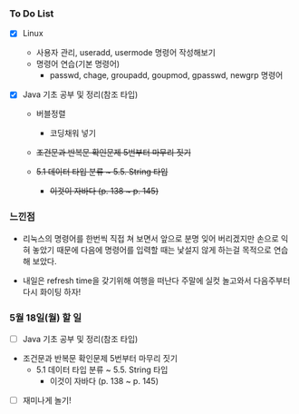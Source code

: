 ### To Do List

- [x] Linux

  - 사용자 관리, useradd, usermode 명령어 작성해보기
  - 명령어 연습(기본 명령어)
    - passwd, chage, groupadd, goupmod, gpasswd, newgrp 명령어
- [x] Java 기초 공부 및 정리(참조 타입)

  - 버블정렬
    - 코딩채워 넣기

  - ~~조건문과 반복문 확인문제 5번부터 마무리 짓기~~
  - ~~5.1 데이터 타입 분류 ~ 5.5. String 타입~~
    - ~~이것이 자바다 (p. 138 ~ p. 145)~~



### 느낀점

- 리눅스의 명령어를 한번씩 직접 쳐 보면서 앞으로 분명 잊어 버리겠지만 손으로 익혀 놓았기 때문에 다음에 명령어를 입력할 때는 낯설지 않게 하는걸 목적으로 연습 해 보았다.

- 내일은 refresh time을 갖기위해 여행을 떠난다 주말에 실컷 놀고와서 다음주부터 다시 화이팅 하자!

  

### 5월 18일(월) 할 일

- [ ] Java 기초 공부 및 정리(참조 타입)
- 조건문과 반복문 확인문제 5번부터 마무리 짓기
  - 5.1 데이터 타입 분류 ~ 5.5. String 타입
    - 이것이 자바다 (p. 138 ~ p. 145)
- [ ] 재미나게 놀기!
